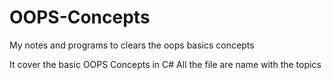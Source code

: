 # OOPS-Concepts
My notes and programs to clears the oops basics concepts

It cover the basic OOPS Concepts in C#
All the file are name with the topics
